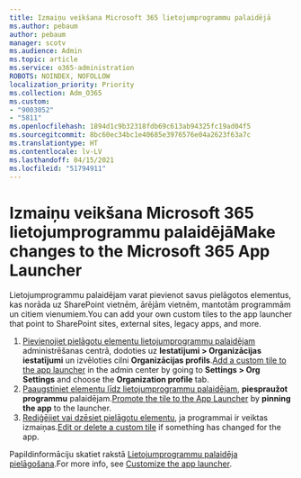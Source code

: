 ```yaml
---
title: Izmaiņu veikšana Microsoft 365 lietojumprogrammu palaidējā
ms.author: pebaum
author: pebaum
manager: scotv
ms.audience: Admin
ms.topic: article
ms.service: o365-administration
ROBOTS: NOINDEX, NOFOLLOW
localization_priority: Priority
ms.collection: Adm_O365
ms.custom:
- "9003052"
- "5811"
ms.openlocfilehash: 1894d1c9b32318fdb69c613ab94325fc19ad04f5
ms.sourcegitcommit: 8bc60ec34bc1e40685e3976576e04a2623f63a7c
ms.translationtype: HT
ms.contentlocale: lv-LV
ms.lasthandoff: 04/15/2021
ms.locfileid: "51794911"
---
```

# <a name="make-changes-to-the-microsoft-365-app-launcher"></a><span data-ttu-id="9a51a-102">Izmaiņu veikšana Microsoft 365 lietojumprogrammu palaidējā</span><span class="sxs-lookup"><span data-stu-id="9a51a-102">Make changes to the Microsoft 365 App Launcher</span></span>

<span data-ttu-id="9a51a-103">Lietojumprogrammu palaidējam varat pievienot savus pielāgotos elementus, kas norāda uz SharePoint vietnēm, ārējām vietnēm, mantotām programmām un citiem vienumiem.</span><span class="sxs-lookup"><span data-stu-id="9a51a-103">You can add your own custom tiles to the app launcher that point to SharePoint sites, external sites, legacy apps, and more.</span></span>

1. <span data-ttu-id="9a51a-104">[Pievienojiet pielāgotu elementu lietojumprogrammu palaidējam](https://docs.microsoft.com/microsoft-365/admin/manage/customize-the-app-launcher) administrēšanas centrā, dodoties uz **Iestatījumi > Organizācijas iestatījumi** un izvēloties cilni **Organizācijas profils**.</span><span class="sxs-lookup"><span data-stu-id="9a51a-104">[Add a custom tile to the app launcher](https://docs.microsoft.com/microsoft-365/admin/manage/customize-the-app-launcher) in the admin center by going to  **Settings > Org Settings**  and choose the  **Organization profile** tab.</span></span>
2. <span data-ttu-id="9a51a-105">[Paaugstiniet elementu līdz lietojumprogrammu palaidējam](https://docs.microsoft.com/microsoft-365/admin/manage/customize-the-app-launcher#promote-the-tile-to-app-launcher), **piespraužot programmu** palaidējam.</span><span class="sxs-lookup"><span data-stu-id="9a51a-105">[Promote the tile to the App Launcher](https://docs.microsoft.com/microsoft-365/admin/manage/customize-the-app-launcher#promote-the-tile-to-app-launcher) by **pinning the app** to the launcher.</span></span>
3. <span data-ttu-id="9a51a-106">[Rediģējiet vai dzēsiet pielāgotu elementu](https://docs.microsoft.com/microsoft-365/admin/manage/customize-the-app-launcher#edit-or-delete-a-custom-tile), ja programmai ir veiktas izmaiņas.</span><span class="sxs-lookup"><span data-stu-id="9a51a-106">[Edit or delete a custom tile](https://docs.microsoft.com/microsoft-365/admin/manage/customize-the-app-launcher#edit-or-delete-a-custom-tile) if something has changed for the app.</span></span>

<span data-ttu-id="9a51a-107">Papildinformāciju skatiet rakstā [Lietojumprogrammu palaidēja pielāgošana](https://docs.microsoft.com/microsoft-365/admin/manage/customize-the-app-launcher).</span><span class="sxs-lookup"><span data-stu-id="9a51a-107">For more info, see [Customize the app launcher](https://docs.microsoft.com/microsoft-365/admin/manage/customize-the-app-launcher).</span></span>
